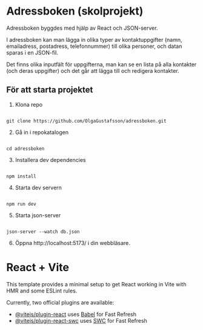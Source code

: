 # Adressboken (skolprojekt)

Adressboken byggdes med hjälp av React och JSON-server. 

I adressboken kan man lägga in olika typer av kontaktuppgifter (namn, emailadress, postadress, telefonnummer) till olika personer, och datan sparas i en JSON-fil. 

Det finns olika inputfält för uppgifterna, man kan se en lista på alla kontakter (och deras uppgifter) och det går att lägga till och redigera kontakter. 


## För att starta projektet

1. Klona repo

```

git clone https://github.com/OlgaGustafsson/adressboken.git

```

2. Gå in i repokatalogen

```

cd adressboken

```

3. Installera dev dependencies

```

npm install

```

4. Starta dev servern

```

npm run dev

```

5. Starta json-server

```

json-server --watch db.json

```

6. Öppna http://localhost:5173/ i din webbläsare.




# React + Vite

This template provides a minimal setup to get React working in Vite with HMR and some ESLint rules.

Currently, two official plugins are available:

- [@vitejs/plugin-react](https://github.com/vitejs/vite-plugin-react/blob/main/packages/plugin-react/README.md) uses [Babel](https://babeljs.io/) for Fast Refresh
- [@vitejs/plugin-react-swc](https://github.com/vitejs/vite-plugin-react-swc) uses [SWC](https://swc.rs/) for Fast Refresh
